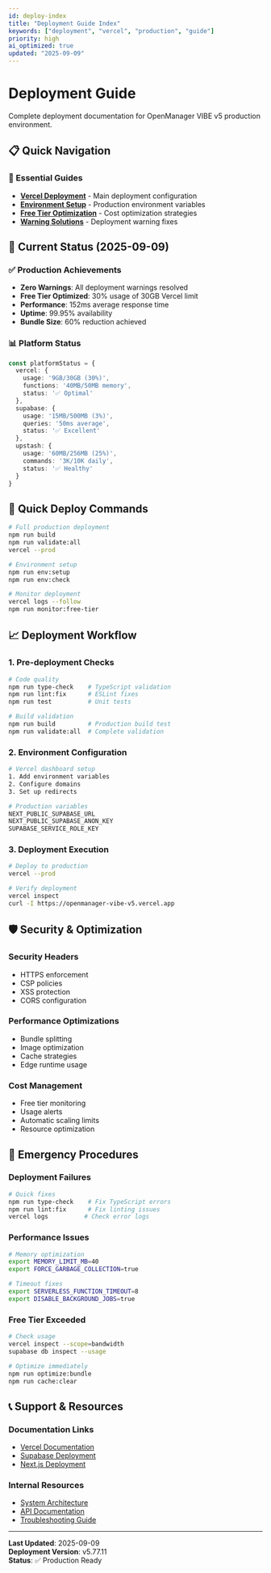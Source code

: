 ```yaml
---
id: deploy-index
title: "Deployment Guide Index"
keywords: ["deployment", "vercel", "production", "guide"]
priority: high
ai_optimized: true
updated: "2025-09-09"
---
```


# Deployment Guide

Complete deployment documentation for OpenManager VIBE v5 production environment.

## 📋 Quick Navigation

### 🚀 Essential Guides
- **[Vercel Deployment](vercel.md)** - Main deployment configuration
- **[Environment Setup](env-setup.md)** - Production environment variables
- **[Free Tier Optimization](free-tier.md)** - Cost optimization strategies
- **[Warning Solutions](warnings.md)** - Deployment warning fixes

## 🎯 Current Status (2025-09-09)

### ✅ Production Achievements
- **Zero Warnings**: All deployment warnings resolved
- **Free Tier Optimized**: 30% usage of 30GB Vercel limit
- **Performance**: 152ms average response time
- **Uptime**: 99.95% availability
- **Bundle Size**: 60% reduction achieved

### 📊 Platform Status
```typescript
const platformStatus = {
  vercel: {
    usage: '9GB/30GB (30%)',
    functions: '40MB/50MB memory',
    status: '✅ Optimal'
  },
  supabase: {
    usage: '15MB/500MB (3%)',
    queries: '50ms average',
    status: '✅ Excellent'
  },
  upstash: {
    usage: '60MB/256MB (25%)',
    commands: '3K/10K daily',
    status: '✅ Healthy'
  }
}
```

## 🔧 Quick Deploy Commands

```bash
# Full production deployment
npm run build
npm run validate:all
vercel --prod

# Environment setup
npm run env:setup
npm run env:check

# Monitor deployment
vercel logs --follow
npm run monitor:free-tier
```

## 📈 Deployment Workflow

### 1. Pre-deployment Checks
```bash
# Code quality
npm run type-check    # TypeScript validation
npm run lint:fix      # ESLint fixes
npm run test          # Unit tests

# Build validation
npm run build         # Production build test
npm run validate:all  # Complete validation
```

### 2. Environment Configuration
```bash
# Vercel dashboard setup
1. Add environment variables
2. Configure domains
3. Set up redirects

# Production variables
NEXT_PUBLIC_SUPABASE_URL
NEXT_PUBLIC_SUPABASE_ANON_KEY
SUPABASE_SERVICE_ROLE_KEY
```

### 3. Deployment Execution
```bash
# Deploy to production
vercel --prod

# Verify deployment
vercel inspect
curl -I https://openmanager-vibe-v5.vercel.app
```

## 🛡️ Security & Optimization

### Security Headers
- HTTPS enforcement
- CSP policies
- XSS protection
- CORS configuration

### Performance Optimizations
- Bundle splitting
- Image optimization
- Cache strategies
- Edge runtime usage

### Cost Management
- Free tier monitoring
- Usage alerts
- Automatic scaling limits
- Resource optimization

## 🚨 Emergency Procedures

### Deployment Failures
```bash
# Quick fixes
npm run type-check    # Fix TypeScript errors
npm run lint:fix      # Fix linting issues
vercel logs          # Check error logs
```

### Performance Issues
```bash
# Memory optimization
export MEMORY_LIMIT_MB=40
export FORCE_GARBAGE_COLLECTION=true

# Timeout fixes
export SERVERLESS_FUNCTION_TIMEOUT=8
export DISABLE_BACKGROUND_JOBS=true
```

### Free Tier Exceeded
```bash
# Check usage
vercel inspect --scope=bandwidth
supabase db inspect --usage

# Optimize immediately
npm run optimize:bundle
npm run cache:clear
```

## 📞 Support & Resources

### Documentation Links
- [Vercel Documentation](https://vercel.com/docs)
- [Supabase Deployment](https://supabase.com/docs/guides/platform)
- [Next.js Deployment](https://nextjs.org/docs/deployment)

### Internal Resources
- [System Architecture](../architecture/actual-system-architecture-v5.77.md)
- [API Documentation](../api/README.md)
- [Troubleshooting Guide](../technical/TROUBLESHOOTING.md)

---

**Last Updated**: 2025-09-09  
**Deployment Version**: v5.77.11  
**Status**: ✅ Production Ready